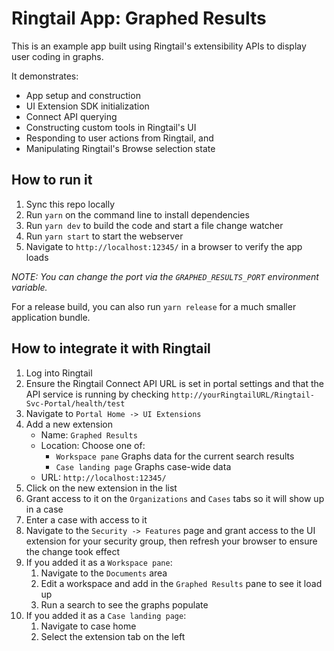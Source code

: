 # Ringtail App: Graphed Results
This is an example app built using Ringtail's extensibility APIs to display user coding in graphs.

It demonstrates:
- App setup and construction
- UI Extension SDK initialization
- Connect API querying
- Constructing custom tools in Ringtail's UI
- Responding to user actions from Ringtail, and
- Manipulating Ringtail's Browse selection state

## How to run it
1. Sync this repo locally
1. Run `yarn` on the command line to install dependencies
1. Run `yarn dev` to build the code and start a file change watcher
1. Run `yarn start` to start the webserver
1. Navigate to `http://localhost:12345/` in a browser to verify the app loads

_NOTE: You can change the port via the `GRAPHED_RESULTS_PORT` environment variable._

For a release build, you can also run `yarn release` for a much smaller application bundle.

## How to integrate it with Ringtail
1. Log into Ringtail
1. Ensure the Ringtail Connect API URL is set in portal settings and that the API service is running by checking `http://yourRingtailURL/Ringtail-Svc-Portal/health/test`
1. Navigate to `Portal Home -> UI Extensions`
1. Add a new extension
   - Name: `Graphed Results`
   - Location: Choose one of:
     - `Workspace pane` Graphs data for the current search results
     - `Case landing page` Graphs case-wide data
   - URL: `http://localhost:12345/`
1. Click on the new extension in the list
1. Grant access to it on the `Organizations` and `Cases` tabs so it will show up in a case
1. Enter a case with access to it
1. Navigate to the `Security -> Features` page and grant access to the UI extension for your security group, then refresh your browser to ensure the change took effect
1. If you added it as a `Workspace pane`:
   1. Navigate to the `Documents` area
   1. Edit a workspace and add in the `Graphed Results` pane to see it load up
   1. Run a search to see the graphs populate
1. If you added it as a `Case landing page`:
   1. Navigate to case home
   1. Select the extension tab on the left
